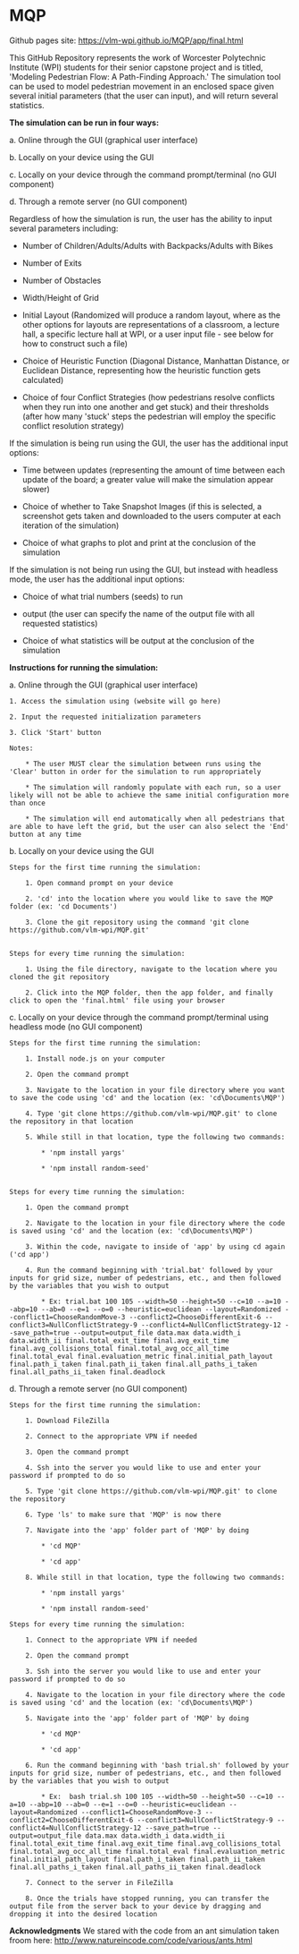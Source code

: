 # MQP

Github pages site: https://vlm-wpi.github.io/MQP/app/final.html

This GitHub Repository represents the work of Worcester Polytechnic Institute (WPI) students for their senior capstone project and is titled, 'Modeling Pedestrian Flow: A Path-Finding Approach.'  The simulation tool can be used to model pedestrian movement in an enclosed space given several initial parameters (that the user can input), and will return several statistics.

**The simulation can be run in four ways:**

a. Online through the GUI (graphical user interface)

b. Locally on your device using the GUI

c. Locally on your device through the command prompt/terminal (no GUI component)

d. Through a remote server (no GUI component)

Regardless of how the simulation is run, the user has the ability to input several parameters including:

* Number of Children/Adults/Adults with Backpacks/Adults with Bikes

* Number of Exits

* Number of Obstacles

* Width/Height of Grid

* Initial Layout (Randomized will produce a random layout, where as the other options for layouts are representations of a classroom, a lecture hall, a specific lecture hall at WPI, or a user input file - see below for how to construct such a file)

* Choice of Heuristic Function (Diagonal Distance, Manhattan Distance, or Euclidean Distance, representing how the heuristic function gets calculated)

* Choice of four Conflict Strategies (how pedestrians resolve conflicts when they run into one another and get stuck) and their thresholds (after how many 'stuck' steps the pedestrian will employ the specific conflict resolution strategy)

If the simulation is being run using the GUI, the user has the additional input options:

* Time between updates (representing the amount of time between each update of the board; a greater value will make the simulation appear slower)

* Choice of whether to Take Snapshot Images (if this is selected, a screenshot gets taken and downloaded to the users computer at each iteration of the simulation)

* Choice of what graphs to plot and print at the conclusion of the simulation

If the simulation is not being run using the GUI, but instead with headless mode, the user has the additional input options:

* Choice of what trial numbers (seeds) to run

* output (the user can specify the name of the output file with all requested statistics)

* Choice of what statistics will be output at the conclusion of the simulation

**Instructions for running the simulation:**

a. Online through the GUI (graphical user interface)

	1. Access the simulation using (website will go here)
	
	2. Input the requested initialization parameters
	
	3. Click 'Start' button
	
	Notes:
		
		* The user MUST clear the simulation between runs using the 'Clear' button in order for the simulation to run appropriately
		
		* The simulation will randomly populate with each run, so a user likely will not be able to achieve the same initial configuration more than once
		
		* The simulation will end automatically when all pedestrians that are able to have left the grid, but the user can also select the 'End' button at any time


b. Locally on your device using the GUI
	
	Steps for the first time running the simulation:
		
		1. Open command prompt on your device
		
		2. 'cd' into the location where you would like to save the MQP folder (ex: 'cd Documents')
		
		3. Clone the git repository using the command 'git clone https://github.com/vlm-wpi/MQP.git'
		
	
	Steps for every time running the simulation:
		
		1. Using the file directory, navigate to the location where you cloned the git repository
		
		2. Click into the MQP folder, then the app folder, and finally click to open the 'final.html' file using your browser


c. Locally on your device through the command prompt/terminal using headless mode (no GUI component)
	
	Steps for the first time running the simulation:
		
		1. Install node.js on your computer
		
		2. Open the command prompt
		
		3. Navigate to the location in your file directory where you want to save the code using 'cd' and the location (ex: 'cd\Documents\MQP') 
		
		4. Type 'git clone https://github.com/vlm-wpi/MQP.git' to clone the repository in that location
		
		5. While still in that location, type the following two commands:
			
			* 'npm install yargs'
			
			* 'npm install random-seed'

	
	Steps for every time running the simulation:
		
		1. Open the command prompt
		
		2. Navigate to the location in your file directory where the code is saved using 'cd' and the location (ex: 'cd\Documents\MQP')
		
		3. Within the code, navigate to inside of 'app' by using cd again ('cd app')
		
		4. Run the command beginning with 'trial.bat' followed by your inputs for grid size, number of pedestrians, etc., and then followed by the variables that you wish to output
			
			* Ex: trial.bat 100 105 --width=50 --height=50 --c=10 --a=10 --abp=10 --ab=0 --e=1 --o=0 --heuristic=euclidean --layout=Randomized --conflict1=ChooseRandomMove-3 --conflict2=ChooseDifferentExit-6 --conflict3=NullConflictStrategy-9 --conflict4=NullConflictStrategy-12 --save_path=true --output=output_file data.max data.width_i data.width_ii final.total_exit_time final.avg_exit_time final.avg_collisions_total final.total_avg_occ_all_time final.total_eval final.evaluation_metric final.initial_path_layout final.path_i_taken final.path_ii_taken final.all_paths_i_taken final.all_paths_ii_taken final.deadlock


d. Through a remote server (no GUI component)
	
	Steps for the first time running the simulation:
		
		1. Download FileZilla
		
		2. Connect to the appropriate VPN if needed
		
		3. Open the command prompt
		
		4. Ssh into the server you would like to use and enter your password if prompted to do so
		
		5. Type 'git clone https://github.com/vlm-wpi/MQP.git' to clone the repository
		
		6. Type 'ls' to make sure that 'MQP' is now there 
		
		7. Navigate into the 'app' folder part of 'MQP' by doing
			
			* 'cd MQP'
			
			* 'cd app'
		
		8. While still in that location, type the following two commands:
			
			* 'npm install yargs'
			
			* 'npm install random-seed'

	Steps for every time running the simulation:
		
		1. Connect to the appropriate VPN if needed
		
		2. Open the command prompt 
		
		3. Ssh into the server you would like to use and enter your password if prompted to do so
		
		4. Navigate to the location in your file directory where the code is saved using 'cd' and the location (ex: 'cd\Documents\MQP')
		
		5. Navigate into the 'app' folder part of 'MQP' by doing
			
			* 'cd MQP'
			
			* 'cd app'
		
		6. Run the command beginning with 'bash trial.sh' followed by your inputs for grid size, number of pedestrians, etc., and then followed by the variables that you wish to output
			
			* Ex:  bash trial.sh 100 105 --width=50 --height=50 --c=10 --a=10 --abp=10 --ab=0 --e=1 --o=0 --heuristic=euclidean --layout=Randomized --conflict1=ChooseRandomMove-3 --conflict2=ChooseDifferentExit-6 --conflict3=NullConflictStrategy-9 --conflict4=NullConflictStrategy-12 --save_path=true --output=output_file data.max data.width_i data.width_ii final.total_exit_time final.avg_exit_time final.avg_collisions_total final.total_avg_occ_all_time final.total_eval final.evaluation_metric final.initial_path_layout final.path_i_taken final.path_ii_taken final.all_paths_i_taken final.all_paths_ii_taken final.deadlock
		
		7. Connect to the server in FileZilla
		
		8. Once the trials have stopped running, you can transfer the output file from the server back to your device by dragging and dropping it into the desired location

**Acknowledgments**
We stared with the code from an ant simulation taken froom here: http://www.natureincode.com/code/various/ants.html
